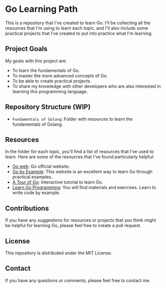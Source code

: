 # Go Learning Path

This is a repository that I've created to learn Go. I'll be collecting all the resources that I'm using to learn each topic, and I'll also include some practical projects that I've created to put into practice what I'm learning.

## Project Goals

My goals with this project are:

- To learn the fundamentals of Go.
- To master the more advanced concepts of Go.
- To be able to create practical projects.
- To share my knowledge with other developers who are also interested in learning this programming language.

## Repository Structure (WIP)

- `Fundamentals of Golang`: Folder with resources to learn the fundamentals of Golang.

## Resources

In the folder for each topic, you'll find a list of resources that I've used to learn. Here are some of the resources that I've found particularly helpful:

- [Go web](https://go.dev/): Go official website.
- [Go by Example](https://gobyexample.com/): This website is an excellent way to learn Go through practical examples.
- [A Tour of Go](https://tour.golang.org/welcome/1): Interactive tutorial to learn Go.
- [Learn Go Programming](https://golangr.com): You will find materials and exercises. Learn to write code by example.

## Contributions

If you have any suggestions for resources or projects that you think might be helpful for learning Go, please feel free to create a pull request.

## License

This repository is distributed under the MIT License.

## Contact

If you have any questions or comments, please feel free to contact me.
